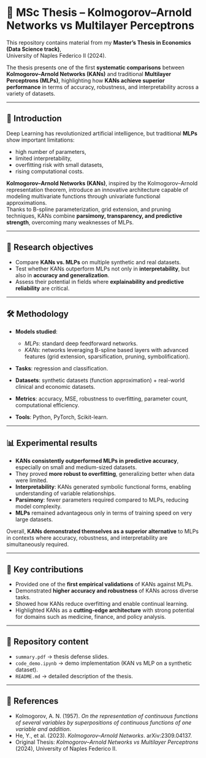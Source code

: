 # 📖 MSc Thesis – Kolmogorov–Arnold Networks vs Multilayer Perceptrons

This repository contains material from my **Master’s Thesis in Economics (Data Science track)**,  
University of Naples Federico II (2024).  

The thesis presents one of the first **systematic comparisons** between **Kolmogorov–Arnold Networks (KANs)** and traditional **Multilayer Perceptrons (MLPs)**, highlighting how **KANs achieve superior performance** in terms of accuracy, robustness, and interpretability across a variety of datasets.

---

## 🔎 Introduction
Deep Learning has revolutionized artificial intelligence, but traditional **MLPs** show important limitations:  
- high number of parameters,  
- limited interpretability,  
- overfitting risk with small datasets,  
- rising computational costs.  

**Kolmogorov–Arnold Networks (KANs)**, inspired by the Kolmogorov–Arnold representation theorem, introduce an innovative architecture capable of modeling multivariate functions through univariate functional approximations.  
Thanks to B-spline parameterization, grid extension, and pruning techniques, KANs combine **parsimony, transparency, and predictive strength**, overcoming many weaknesses of MLPs.  

---

## 🎯 Research objectives
- Compare **KANs vs. MLPs** on multiple synthetic and real datasets.  
- Test whether KANs outperform MLPs not only in **interpretability**, but also in **accuracy and generalization**.  
- Assess their potential in fields where **explainability and predictive reliability** are critical.  

---

## 🛠️ Methodology
- **Models studied**:  
  - *MLPs*: standard deep feedforward networks.  
  - *KANs*: networks leveraging B-spline based layers with advanced features (grid extension, sparsification, pruning, symbolification).  

- **Tasks**: regression and classification.  
- **Datasets**: synthetic datasets (function approximation) + real-world clinical and economic datasets.  
- **Metrics**: accuracy, MSE, robustness to overfitting, parameter count, computational efficiency.  
- **Tools**: Python, PyTorch, Scikit-learn.  

---

## 📊 Experimental results
- **KANs consistently outperformed MLPs in predictive accuracy**, especially on small and medium-sized datasets.  
- They proved **more robust to overfitting**, generalizing better when data were limited.  
- **Interpretability**: KANs generated symbolic functional forms, enabling understanding of variable relationships.  
- **Parsimony**: fewer parameters required compared to MLPs, reducing model complexity.  
- **MLPs** remained advantageous only in terms of training speed on very large datasets.  

Overall, **KANs demonstrated themselves as a superior alternative** to MLPs in contexts where accuracy, robustness, and interpretability are simultaneously required.  

---

## 🧩 Key contributions
- Provided one of the **first empirical validations** of KANs against MLPs.  
- Demonstrated **higher accuracy and robustness** of KANs across diverse tasks.  
- Showed how KANs reduce overfitting and enable continual learning.  
- Highlighted KANs as a **cutting-edge architecture** with strong potential for domains such as medicine, finance, and policy analysis.  

---

## 📂 Repository content
- `summary.pdf` → thesis defense slides.  
- `code_demo.ipynb` → demo implementation (KAN vs MLP on a synthetic dataset).  
- `README.md` → detailed description of the thesis.  

---

## 🔗 References
- Kolmogorov, A. N. (1957). *On the representation of continuous functions of several variables by superpositions of continuous functions of one variable and addition*.  
- He, Y., et al. (2023). *Kolmogorov–Arnold Networks*. arXiv:2309.04137.  
- Original Thesis: *Kolmogorov–Arnold Networks vs Multilayer Perceptrons* (2024), University of Naples Federico II.  

